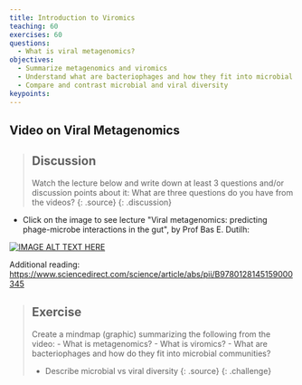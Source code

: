 ```yaml
---
title: Introduction to Viromics
teaching: 60
exercises: 60
questions: 
  - What is viral metagenomics?
objectives:
  - Summarize metagenomics and viromics
  - Understand what are bacteriophages and how they fit into microbial communities
  - Compare and contrast microbial and viral diversity
keypoints:
---
```


## Video on Viral Metagenomics

> ## Discussion
> Watch the lecture below and write down at least 3 questions and/or discussion points about it:
> What are three questions do you have from the videos?
> {: .source}
{: .discussion} 

- Click on the image to see lecture "Viral metagenomics: predicting phage-microbe interactions in the gut", by Prof Bas E. Dutilh:
  
[![IMAGE ALT TEXT HERE](https://img.youtube.com/vi/xm2iEK4Jj90/0.jpg)](https://www.youtube.com/watch?v=xm2iEK4Jj90)  

Additional reading: https://www.sciencedirect.com/science/article/abs/pii/B9780128145159000345


> ## Exercise
> Create a mindmap (graphic) summarizing the following from the video:
    - What is metagenomics?
    - What is viromics?
        - What are bacteriophages and how do they fit into microbial communities?
> - Describe microbial vs viral diversity
> {: .source}
{: .challenge} 
